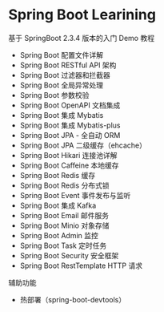 # Spring Boot Learining

基于 SpringBoot 2.3.4 版本的入门 Demo 教程

- Spring Boot 配置文件详解
- Spring Boot RESTful API 架构
- Spring Boot 过滤器和拦截器
- Spring Boot 全局异常处理
- Spring Boot 参数校验
- Spring Boot OpenAPI 文档集成
- Spring Boot 集成 Mybatis
- Spring Boot 集成 Mybatis-plus
- Spring Boot JPA - 全自动 ORM
- Spring Boot JPA 二级缓存（ehcache）
- Spring Boot Hikari 连接池详解
- Spring Boot Caffeine 本地缓存
- Spring Boot Redis 缓存
- Spring Boot Redis 分布式锁
- Spring Boot Event 事件发布与监听
- Spring Boot 集成 Kafka
- Spring Boot Email 邮件服务
- Spring Boot Minio 对象存储
- Spring Boot Admin 监控
- Spring Boot Task 定时任务
- Spring Boot Security 安全框架
- Spring Boot RestTemplate HTTP 请求

辅助功能

- 热部署（spring-boot-devtools）